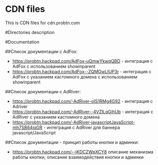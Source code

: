 # CDN files
This is CDN files for cdn.probtn.com

#Directories description

#Documentation

##Список документации c AdFox:
- https://probtn.hackpad.com/AdFox-uQmwYkwqQBD - интеграция с AdFox c использованием showinparent
- https://probtn.hackpad.com/AdFox--ZQMGwLIUP3r - интеграция с AdFox с указанием кастомного домена c использованием showinparent

##Список документации c AdRiver:
- https://probtn.hackpad.com/-AdRiver-oIS1RMg4G92 - интеграция с Adriver
- https://probtn.hackpad.com/-AdRiver--4VZlLqGihUb - интеграция с AdRiver с указанием кастомного домена
- https://probtn.hackpad.com/-AdRiver-javascriptJavaScript-mh7SB64iqGR - интеграция с AdRiver для баннера javascript/JavaScript

##Список документации - принцип работы кнопки и админки:
- https://probtn.hackpad.com/--jKDCZWpXCY8 описание механизма работы кнопки, описание взаимодействия кнопки и админки

